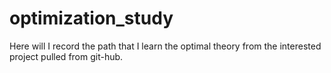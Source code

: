 # optimization_study

Here will I record the path that I learn the optimal theory from the interested project pulled from git-hub.
